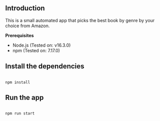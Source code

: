 ## Introduction

This is a small automated app that picks the best book by genre by your choice from Amazon.

**Prerequisites**

- Node.js (Tested on: v16.3.0)
- npm (Tested on: 7.17.0)

## Install the dependencies

```

npm install

```

## Run the app

```

npm run start

```
